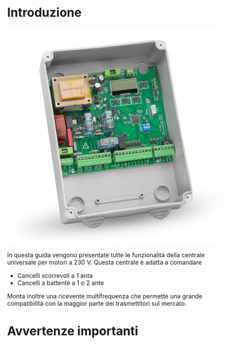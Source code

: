 # Introduzione

![alt Centrale per canccelli](DUCB230V.jpeg "Centrale per cancelli")

In questa guida vengono presentate tutte le funzionalità della centrale universale per motori a 230 V. Questa centrale è adatta a comandare

- Cancelli scorrevoli a 1 anta
- Cancelli a battente a 1 o 2 ante

Monta inoltre una ricevente multifrequenza che permette una grande compatibilità con la maggior parte dei trasmettitori sul mercato.

# Avvertenze importanti